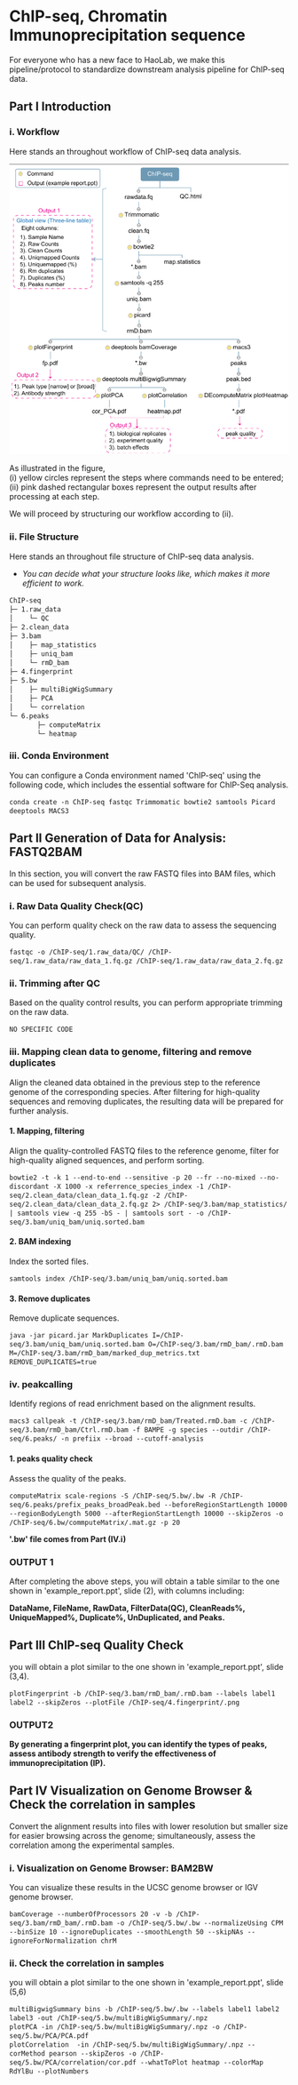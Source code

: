 # ChIP-seq, Chromatin Immunoprecipitation sequence
For everyone who has a new face to HaoLab, we make this pipeline/protocol to standardize downstream analysis pipeline for ChIP-seq data.

## Part I Introduction
### i. Workflow
Here stands an throughout workflow of ChIP-seq data analysis.

![image](https://github.com/Haolab-BIG/ChIP-seq-Chromatin-Immunoprecipitation-sequence/blob/main/Figure/Firgue1_workflow.png)

As illustrated in the figure, \
(i) yellow circles represent the steps where commands need to be entered; \
(ii) pink dashed rectangular boxes represent the output results after processing at each step. 

We will proceed by structuring our workflow according to (ii).
### ii. File Structure
Here stands an throughout file structure of ChIP-seq data analysis.
* *You can decide what your structure looks like, which makes it more efficient to work.* 

```
ChIP-seq 
├─ 1.raw_data 
│    └─ QC 
├─ 2.clean_data 
├─ 3.bam 
│    ├─ map_statistics
│    ├─ uniq_bam
│    └─ rmD_bam
├─ 4.fingerprint 
├─ 5.bw
│    ├─ multiBigWigSummary
│    ├─ PCA 
│    └─ correlation 
└─ 6.peaks
       ├─ computeMatrix 
       └─ heatmap
```

### iii. Conda Environment
You can configure a Conda environment named 'ChIP-seq' using the following code, which includes the essential software for ChIP-Seq analysis. 

```
conda create -n ChIP-seq fastqc Trimmomatic bowtie2 samtools Picard deeptools MACS3
```

## Part II Generation of Data for Analysis: FASTQ2BAM
In this section, you will convert the raw FASTQ files into BAM files, which can be used for subsequent analysis.

### i. Raw Data Quality Check(QC)
You can perform quality check on the raw data to assess the sequencing quality.

```
fastqc -o /ChIP-seq/1.raw_data/QC/ /ChIP-seq/1.raw_data/raw_data_1.fq.gz /ChIP-seq/1.raw_data/raw_data_2.fq.gz
```

### ii. Trimming after QC
Based on the quality control results, you can perform appropriate trimming on the raw data.

```
NO SPECIFIC CODE
```

### iii. Mapping clean data to genome, filtering and remove duplicates
Align the cleaned data obtained in the previous step to the reference genome of the corresponding species. After filtering for high-quality sequences and removing duplicates, the resulting data will be prepared for further analysis.

#### 1. Mapping, filtering
Align the quality-controlled FASTQ files to the reference genome, filter for high-quality aligned sequences, and perform sorting.

```
bowtie2 -t -k 1 --end-to-end --sensitive -p 20 --fr --no-mixed --no-discordant -X 1000 -x referrence_species_index -1 /ChIP-seq/2.clean_data/clean_data_1.fq.gz -2 /ChIP-seq/2.clean_data/clean_data_2.fq.gz 2> /ChIP-seq/3.bam/map_statistics/ | samtools view -q 255 -bS - | samtools sort - -o /ChIP-seq/3.bam/uniq_bam/uniq.sorted.bam
```

#### 2. BAM indexing
Index the sorted files.

```
samtools index /ChIP-seq/3.bam/uniq_bam/uniq.sorted.bam
```

#### 3. Remove duplicates
Remove duplicate sequences.

```
java -jar picard.jar MarkDuplicates I=/ChIP-seq/3.bam/uniq_bam/uniq.sorted.bam O=/ChIP-seq/3.bam/rmD_bam/.rmD.bam M=/ChIP-seq/3.bam/rmD_bam/marked_dup_metrics.txt REMOVE_DUPLICATES=true
```

### iv. peakcalling
Identify regions of read enrichment based on the alignment results.

```
macs3 callpeak -t /ChIP-seq/3.bam/rmD_bam/Treated.rmD.bam -c /ChIP-seq/3.bam/rmD_bam/Ctrl.rmD.bam -f BAMPE -g species --outdir /ChIP-seq/6.peaks/ -n prefiix --broad --cutoff-analysis
```

#### 1. peaks quality check
Assess the quality of the peaks.

```
computeMatrix scale-regions -S /ChIP-seq/5.bw/.bw -R /ChIP-seq/6.peaks/prefix_peaks_broadPeak.bed --beforeRegionStartLength 10000 --regionBodyLength 5000 --afterRegionStartLength 10000 --skipZeros -o /ChIP-seq/6.bw/commputeMatrix/.mat.gz -p 20
```

**'.bw' file comes from Part (IV.i)**

### OUTPUT 1
After completing the above steps, you will obtain a table similar to the one shown in 'example_report.ppt', slide (2), with columns including:

**DataName, FileName, RawData, FilterData(QC), CleanReads%, UniqueMapped%, Duplicate%, UnDuplicated, and Peaks.**


## Part III ChIP-seq Quality Check
you will obtain a plot similar to the one shown in 'example_report.ppt', slide (3,4).

```
plotFingerprint -b /ChIP-seq/3.bam/rmD_bam/.rmD.bam --labels label1 label2 --skipZeros --plotFile /ChIP-seq/4.fingerprint/.png
```

### OUTPUT2

**By generating a fingerprint plot, you can identify the types of peaks, assess antibody strength to verify the effectiveness of immunoprecipitation (IP).**


## Part IV Visualization on Genome Browser & Check the correlation in samples
Convert the alignment results into files with lower resolution but smaller size for easier browsing across the genome; simultaneously, assess the correlation among the experimental samples.

### i. Visualization on Genome Browser: BAM2BW
You can visualize these results in the UCSC genome browser or IGV genome browser.

```
bamCoverage --numberOfProcessors 20 -v -b /ChIP-seq/3.bam/rmD_bam/.rmD.bam -o /ChIP-seq/5.bw/.bw --normalizeUsing CPM --binSize 10 --ignoreDuplicates --smoothLength 50 --skipNAs --ignoreForNormalization chrM
```

### ii. Check the correlation in samples
you will obtain a plot similar to the one shown in 'example_report.ppt', slide (5,6)

```
multiBigwigSummary bins -b /ChIP-seq/5.bw/.bw --labels label1 label2 label3 -out /ChIP-seq/5.bw/multiBigWigSummary/.npz
plotPCA -in /ChIP-seq/5.bw/multiBigWigSummary/.npz -o /ChIP-seq/5.bw/PCA/PCA.pdf
plotCorrelation  -in /ChIP-seq/5.bw/multiBigWigSummary/.npz --corMethod pearson --skipZeros -o /ChIP-seq/5.bw/PCA/correlation/cor.pdf --whatToPlot heatmap --colorMap RdYlBu --plotNumbers
```
